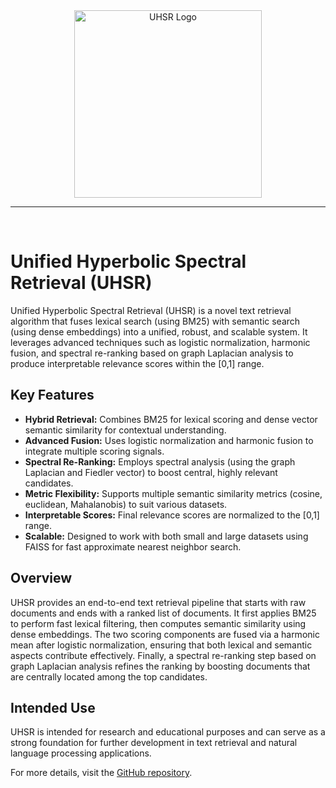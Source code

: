 <div align="center">
  <img src="logo.png" alt="UHSR Logo" width="300">
  <hr>
  <br/>
</div>

# Unified Hyperbolic Spectral Retrieval (UHSR)

Unified Hyperbolic Spectral Retrieval (UHSR) is a novel text retrieval algorithm that fuses lexical search (using BM25) with semantic search (using dense embeddings) into a unified, robust, and scalable system. It leverages advanced techniques such as logistic normalization, harmonic fusion, and spectral re-ranking based on graph Laplacian analysis to produce interpretable relevance scores within the [0,1] range.

## Key Features

- **Hybrid Retrieval:** Combines BM25 for lexical scoring and dense vector semantic similarity for contextual understanding.
- **Advanced Fusion:** Uses logistic normalization and harmonic fusion to integrate multiple scoring signals.
- **Spectral Re-Ranking:** Employs spectral analysis (using the graph Laplacian and Fiedler vector) to boost central, highly relevant candidates.
- **Metric Flexibility:** Supports multiple semantic similarity metrics (cosine, euclidean, Mahalanobis) to suit various datasets.
- **Interpretable Scores:** Final relevance scores are normalized to the [0,1] range.
- **Scalable:** Designed to work with both small and large datasets using FAISS for fast approximate nearest neighbor search.

## Overview

UHSR provides an end-to-end text retrieval pipeline that starts with raw documents and ends with a ranked list of documents. It first applies BM25 to perform fast lexical filtering, then computes semantic similarity using dense embeddings. The two scoring components are fused via a harmonic mean after logistic normalization, ensuring that both lexical and semantic aspects contribute effectively. Finally, a spectral re-ranking step based on graph Laplacian analysis refines the ranking by boosting documents that are centrally located among the top candidates.

## Intended Use

UHSR is intended for research and educational purposes and can serve as a strong foundation for further development in text retrieval and natural language processing applications.

For more details, visit the [GitHub repository](https://github.com/vedaant00/uhsr-retrieval).
